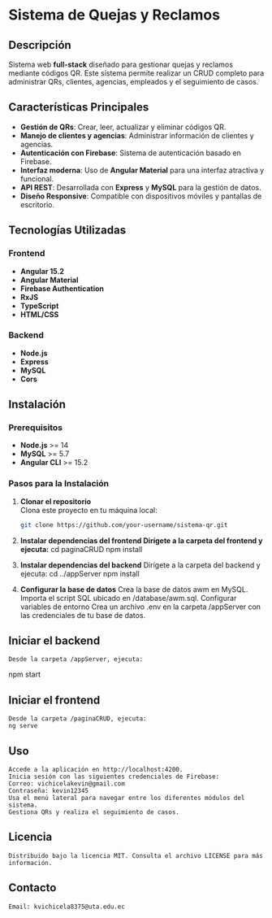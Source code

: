 # Sistema de Quejas y Reclamos

## Descripción

Sistema web **full-stack** diseñado para gestionar quejas y reclamos mediante códigos QR. Este sistema permite realizar un CRUD completo para administrar QRs, clientes, agencias, empleados y el seguimiento de casos.

## Características Principales

- **Gestión de QRs**: Crear, leer, actualizar y eliminar códigos QR.
- **Manejo de clientes y agencias**: Administrar información de clientes y agencias.
- **Autenticación con Firebase**: Sistema de autenticación basado en Firebase.
- **Interfaz moderna**: Uso de **Angular Material** para una interfaz atractiva y funcional.
- **API REST**: Desarrollada con **Express** y **MySQL** para la gestión de datos.
- **Diseño Responsive**: Compatible con dispositivos móviles y pantallas de escritorio.

## Tecnologías Utilizadas

### Frontend
- **Angular 15.2**
- **Angular Material**
- **Firebase Authentication**
- **RxJS**
- **TypeScript**
- **HTML/CSS**

### Backend
- **Node.js**
- **Express**
- **MySQL**
- **Cors**

## Instalación

### Prerequisitos

- **Node.js** >= 14
- **MySQL** >= 5.7
- **Angular CLI** >= 15.2

### Pasos para la Instalación

1. **Clonar el repositorio**  
   Clona este proyecto en tu máquina local:
   ```bash
   git clone https://github.com/your-username/sistema-qr.git

2. **Instalar dependencias del frontend
    Dirígete a la carpeta del frontend y ejecuta:**
    cd paginaCRUD
    npm install

3. **Instalar dependencias del backend**
    Dirígete a la carpeta del backend y ejecuta:
    cd ../appServer
    npm install

4. **Configurar la base de datos**
    Crea la base de datos awm en MySQL.
    Importa el script SQL ubicado en /database/awm.sql.
    Configurar variables de entorno
    Crea un archivo .env en la carpeta /appServer con las credenciales de tu base de datos.

## Iniciar el backend
    Desde la carpeta /appServer, ejecuta:
npm start

## Iniciar el frontend
    Desde la carpeta /paginaCRUD, ejecuta:
    ng serve

## Uso
    Accede a la aplicación en http://localhost:4200.
    Inicia sesión con las siguientes credenciales de Firebase:
    Correo: vichicelakevin@gmail.com
    Contraseña: kevin12345
    Usa el menú lateral para navegar entre los diferentes módulos del sistema.
    Gestiona QRs y realiza el seguimiento de casos.

## Licencia
    Distribuido bajo la licencia MIT. Consulta el archivo LICENSE para más información.

## Contacto
    Email: kvichicela8375@uta.edu.ec
   

